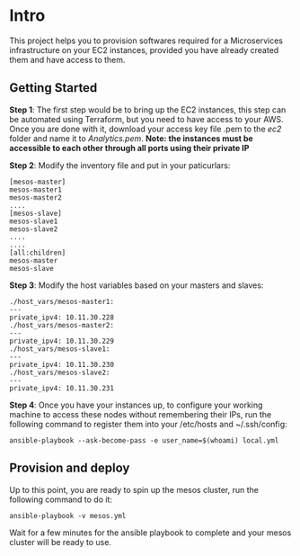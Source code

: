 # Intro
This project helps you to provision softwares required for a Microservices infrastructure on your EC2 instances, provided you have already created them
and have access to them.

## Getting Started

**Step 1**: The first step would be to bring up the EC2 instances, this step can be automated using Terraform, but you need to have access to your AWS. Once you
are done with it, download your access key file .pem to the *ec2* folder and name it to *Analytics.pem*. 
**Note: the instances must be accessible to each other through all ports using their private IP**

**Step 2**: Modify the inventory file and put in your paticurlars:
```text
[mesos-master]
mesos-master1
mesos-master2
....
[mesos-slave]
mesos-slave1
mesos-slave2
....
....
[all:children]
mesos-master
mesos-slave
```

**Step 3**: Modify the host variables based on your masters and slaves:
```text
./host_vars/mesos-master1:
---
private_ipv4: 10.11.30.228
./host_vars/mesos-master2:
---
private_ipv4: 10.11.30.229
./host_vars/mesos-slave1:
---
private_ipv4: 10.11.30.230
./host_vars/mesos-slave2:
---
private_ipv4: 10.11.30.231
```

**Step 4**: Once you have your instances up, to configure your working machine to access these nodes without remembering their IPs, run the following command to register them into your /etc/hosts and ~/.ssh/config:
```
ansible-playbook --ask-become-pass -e user_name=$(whoami) local.yml
```

## Provision and deploy
Up to this point, you are ready to spin up the mesos cluster, run the following command to do it:
```
ansible-playbook -v mesos.yml
```
Wait for a few minutes for the ansible playbook to complete and your mesos cluster will be ready to use.

